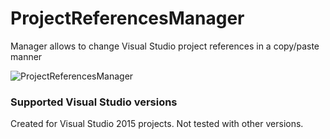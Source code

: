# ProjectReferencesManager
Manager allows to change Visual Studio project references in a copy/paste manner

![ProjectReferencesManager](http://s14.postimg.org/fimbdhkwh/screen.png "ProjectReferencesManager")

### Supported Visual Studio versions
Created for Visual Studio 2015 projects. Not tested with other versions.
